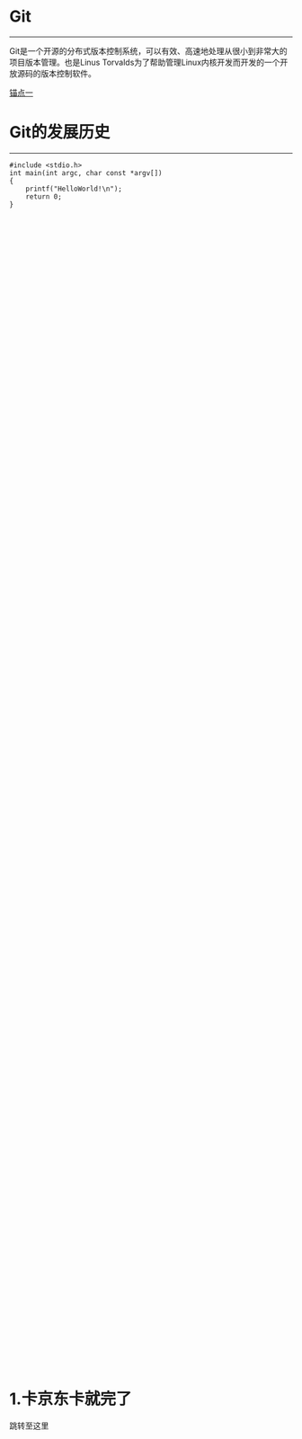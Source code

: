 # Git

---

Git是一个开源的分布式版本控制系统，可以有效、高速地处理从很小到非常大的项目版本管理。也是Linus Torvalds为了帮助管理Linux内核开发而开发的一个开放源码的版本控制软件。

[锚点一](#table1)


# Git的发展历史

---

```
#include <stdio.h>
int main(int argc, char const *argv[])
{
	printf("HelloWorld!\n");
	return 0;
}
```

<br />

<br />

<br />



<br />

<br />

<br />

<br />

<br />

<br />

<br />



<br />

<br />



<br />



<br />



<br />




<br />

<br />

<br />



<br />

<br />

<br />

<br />

<br />

<br />

<br />



<br />

<br />



<br />



<br />



<br />





<br /><br />

<br />

<br />



<br />

<br />

<br />

<br />

<br />

<br />

<br />



<br />

<br />



<br />



<br />



<br />





<br /><br />

<br />

<br />



<br />

<br />

<br />

<br />

<br />

<br />

<br />



<br />

<br />



<br />



<br />



<br />





<br /><br />

<br />

<br />



<br />

<br />

<br />

<br />

<br />

<br />

<br />



<br />

<br />



<br />



<br />



<br />





<br /><br />

<br />

<br />



<br />

<br />

<br />

<br />

<br />

<br />

<br />



<br />

<br />



<br />



<br />



<br />





<br /><br />

<br />

<br />



<br />

<br />

<br />

<br />

<br />

<br />

<br />



<br />

<br />



<br />



<br />



<br />





<br />
<br />

# 1.卡京东卡就完了

<a id="table1">跳转至这里</a>

